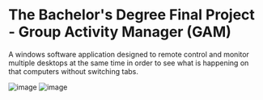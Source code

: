 # The Bachelor's Degree Final Project - Group Activity Manager (GAM)

A windows software application designed to remote control and monitor multiple desktops at the same time in order to see what is happening on that computers without switching tabs.

![image](https://user-images.githubusercontent.com/62523024/115125552-97482100-9fd1-11eb-9086-392dd2d80d2a.png)
![image](https://user-images.githubusercontent.com/62523024/115125007-26ebd080-9fce-11eb-916b-5231edca9c19.png)

